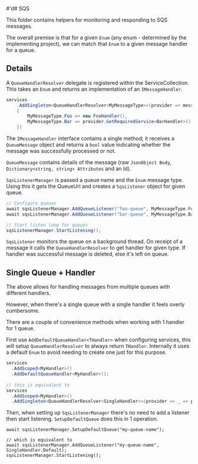 #'d# SQS

This folder contains helpers for monitoring and responding to SQS messages.

The overall premise is that for a given `Enum` (any enum - determined by the implementing project), we can match that `Enum` to a given message handler for a queue.

## Details

A `QueueHandlerResolver` delegate is registered within the ServiceCollection. This takes an `Enum` and returns an implementation of an `IMessageHandler`.

```cs
services
    .AddSingleton<QueueHandlerResolver<MyMessageType>>(provider => messageType => messageType switch
    {
        MyMessageType.Foo => new FooHandler(),
        MyMessageType.Bar => provider.GetRequiredService<BarHandler>(),
    })
```

The `IMessageHandler` interface contains a single method; it receives a `QueueMessage` object and returns a `bool` value indicating whether the message was successfully processed or not.

`QueueMessage` contains details of the message (raw `JsonObject Body`, `Dictionary<string, string> Attributes` and an Id).

`SqsListenerManager` is passed a queue name and the `Enum` message type. Using this it gets the QueueUrl and creates a `SqsListener` object for given queue.

```cs
// Configure queues
await sqsListenerManager.AddQueueListener("foo-queue", MyMessageType.Foo);
await sqsListenerManager.AddQueueListener("bar-queue", MyMessageType.Bar);

// Start listen loop for queues
sqsListenerManager.StartListening();
```

`SqsListener` monitors the queue on a background thread. On receipt of a message it calls the `QueueHandlerResolver` to get handler for given type. If handler was successful message is deleted, else it's left on queue.

## Single Queue + Handler

The above allows for handling messages from multiple queues with different handlers.

However, when there's a single queue with a single handler it feels overly cumbersome.

There are a couple of convenience methods when working with 1 handler for 1 queue.

First use `AddDefaultQueueHandler<THandler>` when configuring services, this will setup `QueueHandlerResolver` to always return `THandler`.
Internally it uses a default `Enum` to avoid needing to create one just for this purpose.

```cs
services
  .AddScoped<MyHandler>()
  .AddDefaultQueueHandler<MyHandler>();
  
// this is equivalent to
services
  .AddScoped<MyHandler>()
  .AddSingleton<QueueHandlerResolver<SingleHandler>>(provider => _ => provider.GetRequiredService<MyHandler>());
```

Then, when setting up `SqsListenerManager` there's no need to add a listener then start listening. `SetupDefaultQueue` does this in 1 operation.

```
await sqsListenerManager.SetupDefaultQueue("my-queue-name");

// which is equivalent to
await sqsListenerManager.AddQueueListener("my-queue-name", SingleHandler.Default);
sqsListenerManager.StartListening();
```